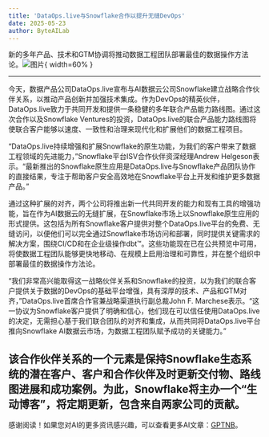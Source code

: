 ```yaml
---
title: 'DataOps.live与Snowflake合作以提升无缝DevOps'
date: 2025-05-23
author: ByteAILab
---
```


新的多年产品、技术和GTM协调将推动数据工程团队部署最佳的数据操作方法论。![图片](https://ai-techpark.com/wp-content/uploads/DataOps.live-Sno.jpg){ width=60% }

---
今天，数据产品公司DataOps.live宣布与AI数据云公司Snowflake建立战略合作伙伴关系，以推动产品创新并加强技术集成。作为DevOps的精英伙伴，DataOps.live致力于共同开发和提供一条稳健的多年联合产品能力路线图。通过这次合作以及Snowflake Ventures的投资，DataOps.live的联合产品能力路线图将使联合客户能够以速度、一致性和治理来现代化和扩展他们的数据工程项目。

“DataOps.live持续增强和扩展Snowflake的原生功能，为我们的客户带来了数据工程领域的先进能力，”Snowflake平台ISV合作伙伴资深经理Andrew Helgeson表示。“最新推出的Snowflake原生应用是DataOps.live与Snowflake产品团队协作的直接结果，专注于帮助客户安全高效地在Snowflake平台上开发和维护更多数据产品。”

通过这种扩展的对齐，两个公司将推出新一代共同开发的能力和现有工具的增强功能，旨在作为AI数据云的无缝扩展，在Snowflake市场上以Snowflake原生应用的形式提供。这包括为所有Snowflake客户提供对整个DataOps.live平台的免费、无缝访问，以便他们可以完全通过Snowflake市场访问和部署，同时提供关键需求的解决方案，围绕CI/CD和在企业级操作dbt™。这些功能现在已在公共预览中可用，将使数据工程团队能够更快地移动、在规模上启用治理和可靠性，并在整个组织中部署最佳的数据操作方法论。

“我们非常高兴能取得这一战略伙伴关系和Snowflake的投资，以为我们的联合客户提供关于数据的DevOps的基础平台增强，具有深厚的技术、产品和GTM对齐，”DataOps.live首席合作官兼战略渠道执行副总裁John F. Marchese表示。“这一协议为Snowflake客户提供了明确和信心，他们现在可以信任使用DataOps.live的决定，无需担心基于我们联合团队的对齐和集成，从而共同将DataOps.live平台推向Snowflake AI数据云市场，为数据工程团队赋予成功的关键能力。”

该合作伙伴关系的一个元素是保持Snowflake生态系统的潜在客户、客户和合作伙伴及时更新交付物、路线图进展和成功案例。为此，Snowflake将主办一个“生动博客”，将定期更新，包含来自两家公司的贡献。
---
感谢阅读！如果您对AI的更多资讯感兴趣，可以查看更多AI文章：[GPTNB](https://gptnb.com)。
